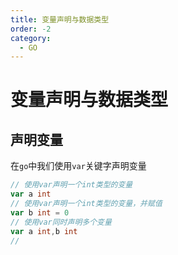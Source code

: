 ```yaml
---
title: 变量声明与数据类型
order: -2
category:
  - GO
---
```


# 变量声明与数据类型

## 声明变量
在`go`中我们使用`var`关键字声明变量
```go
// 使用var声明一个int类型的变量
var a int
// 使用var声明一个int类型的变量，并赋值
var b int = 0
// 使用var同时声明多个变量
var a int,b int
// 
```